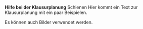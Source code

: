 **Hilfe bei der Klausurplanung** Schienen Hier kommt ein Text zur Klausurplanung mit
ein paar Beispielen.

Es können auch Bilder verwendet werden.
